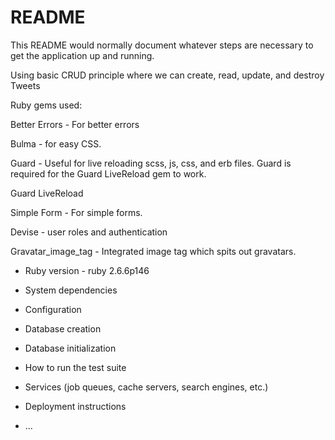 # README

This README would normally document whatever steps are necessary to get the
application up and running.

Using basic CRUD principle where we can create, read, update, and destroy Tweets

Ruby gems used:

Better Errors - For better errors

Bulma - for easy CSS.

Guard - Useful for live reloading scss, js, css, and erb files. Guard is required for the Guard LiveReload gem to work.

Guard LiveReload

Simple Form - For simple forms.

Devise - user roles and authentication

Gravatar_image_tag - Integrated image tag which spits out gravatars.


* Ruby version - ruby 2.6.6p146

* System dependencies

* Configuration

* Database creation

* Database initialization

* How to run the test suite

* Services (job queues, cache servers, search engines, etc.)

* Deployment instructions

* ...
